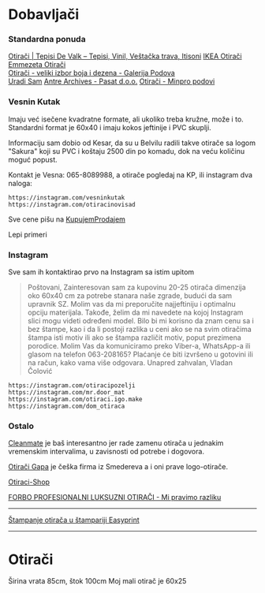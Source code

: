 # Dobavljači

### Standardna ponuda

[Otirači | Tepisi De Valk – Tepisi, Vinil, Veštačka trava, Itisoni](https://tepisidevalk.rs/otiraci)
[IKEA Otirači](https://www.ikea.com/rs/sr/cat/otiraci-10698/)   
[Emmezeta Otirači](https://www.emmezeta.rs/uredenje-doma/tepisi/otiraci.html)  
[Otirači - veliki izbor boja i dezena - Galerija Podova](https://galerijapodova.com/proizvodi/tepisi-i-tepisoni/otiraci)  
[Uradi Sam](https://uradi-sam.rs/otiraci)
[Antre Archives - Pasat d.o.o.](https://pasat.rs/product-category/oko-kuce/antre/)
[Otirači - Minpro podovi](https://minpropodovi.com/kategorija-proizvoda/otiraci/)

### Vesnin Kutak

Imaju već isečene kvadratne formate, ali ukoliko treba kružne, može i to. Standardni format je 60x40 i imaju kokos jeftinije i PVC skuplji.

Informaciju sam dobio od Kesar, da su u Belvilu radili takve otirače sa logom "Sakura" koji su PVC i koštaju 2500 din po komadu, dok na veću količinu moguć popust.

Kontakt je Vesna: 065-8089988, a otirače pogledaj na KP, ili instagram dva naloga:

    https://instagram.com/vesninkutak
    https://instagram.com/otiracinovisad

Sve cene pišu na [KupujemProdajem](https://novi.kupujemprodajem.com/uredjenje-kuce/tepisi-i-prostirke/otiraci-sa-slikom-ili-tekstom-po-vasoj-zelji/oglas/73810675)

Lepi primeri 

### Instagram

Sve sam ih kontaktirao prvo na Instagram sa istim upitom

> Poštovani,
Zainteresovan sam za kupovinu 20-25 otirača dimenzija oko 60x40 cm za potrebe stanara naše zgrade, budući da sam upravnik SZ. Molim vas da mi preporučite najjeftiniju i optimalnu opciju materijala. Takođe, želim da mi navedete na kojoj Instagram slici mogu videti određeni model. Bilo bi mi korisno da znam cenu sa i bez štampe, kao i da li postoji razlika u ceni ako se na svim otiračima štampa isti motiv ili ako se štampa različit motiv, poput prezimena porodice.
Molim Vas da komuniciramo preko Viber-a, WhatsApp-a ili glasom na telefon 063-208165?
Plaćanje će biti izvršeno u gotovini ili na račun, kako vama više odgovara.
Unapred zahvalan,
Vladan Čolović


    https://instagram.com/otiracipozelji
    https://instagram.com/mr.door_mat
    https://instagram.com/otiraci.igo.make
    https://instagram.com/dom_otiraca

### Ostalo

[Cleanmate](https://www.cleanmate.rs/) je baš interesantno jer rade zamenu otirača u jednakim vremenskim intervalima, u zavisnosti od potrebe i dogovora.

[Otirači Gapa](http://www.gapamat.rs/) je češka firma iz Smedereva a i oni prave logo-otirače.

[Otiraci-Shop](https://otiraci-shop.rs/)

[FORBO PROFESIONALNI LUKSUZNI OTIRAČI - Mi pravimo razliku](https://luksuzniotiraci.rs/)

---

[Štampanje otirača u štampariji Easyprint](https://easyprint.com/rs/otiraci)

---

# Otirači

Širina vrata 85cm, štok 100cm
Moj mali otirač je 60x25
<!--stackedit_data:
eyJoaXN0b3J5IjpbLTEwMTY5MjcxMTEsLTI1Mjk2NSwtNTY0Mz
A3NzUsNzc5MTU0MzYwLDE3MTI2MDk5Myw0NDgzMjc1NjQsLTM5
MTgyODgxNiwtMTk5MDEzNDg2XX0=
-->